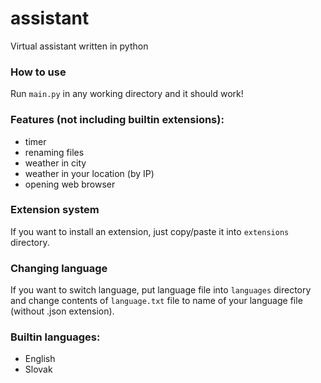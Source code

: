 # assistant
Virtual assistant written in python

### How to use

Run `main.py` in any working directory and it should work!

### Features (not including builtin extensions):
- timer
- renaming files
- weather in city
- weather in your location (by IP)
- opening web browser

### Extension system

If you want to install an extension, just copy/paste it into `extensions` directory.

### Changing language

If you want to switch language, put language file into `languages` directory and change contents of `language.txt` file to name of your language file (without .json extension).

### Builtin languages:
- English
- Slovak
